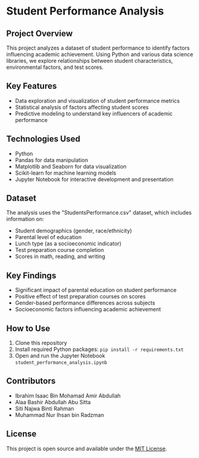 # Student Performance Analysis

## Project Overview

This project analyzes a dataset of student performance to identify factors influencing academic achievement. Using Python and various data science libraries, we explore relationships between student characteristics, environmental factors, and test scores.

## Key Features

- Data exploration and visualization of student performance metrics
- Statistical analysis of factors affecting student scores
- Predictive modeling to understand key influencers of academic performance

## Technologies Used

- Python
- Pandas for data manipulation
- Matplotlib and Seaborn for data visualization
- Scikit-learn for machine learning models
- Jupyter Notebook for interactive development and presentation

## Dataset

The analysis uses the "StudentsPerformance.csv" dataset, which includes information on:
- Student demographics (gender, race/ethnicity)
- Parental level of education
- Lunch type (as a socioeconomic indicator)
- Test preparation course completion
- Scores in math, reading, and writing

## Key Findings

- Significant impact of parental education on student performance
- Positive effect of test preparation courses on scores
- Gender-based performance differences across subjects
- Socioeconomic factors influencing academic achievement

## How to Use

1. Clone this repository
2. Install required Python packages: `pip install -r requirements.txt`
3. Open and run the Jupyter Notebook `student_performance_analysis.ipynb`

## Contributors

- Ibrahim Isaac Bin Mohamad Amir Abdullah
- Alaa Bashir Abdullah Abu Sitta
- Siti Najwa Binti Rahman
- Muhammad Nur Ihsan bin Radzman


## License

This project is open source and available under the [MIT License](LICENSE).
